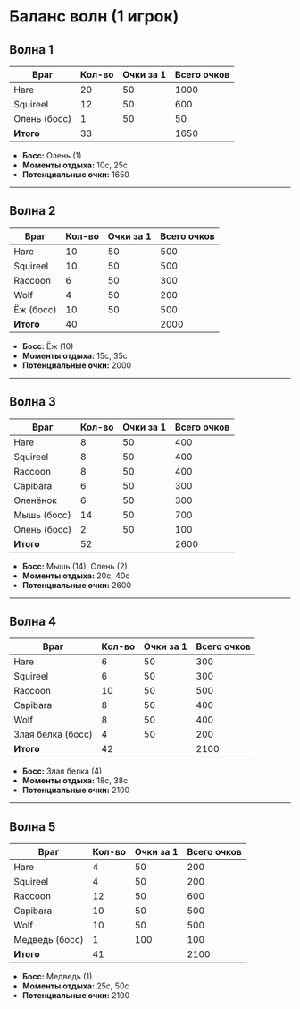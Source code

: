 # Баланс волн (1 игрок)

## Волна 1

| Враг           | Кол-во | Очки за 1 | Всего очков |
|----------------|--------|-----------|-------------|
| Hare           | 20     | 50        | 1000        |
| Squireel       | 12     | 50        | 600         |
| Олень (босс)   | 1      | 50        | 50          |
| **Итого**      | 33     |           | 1650        |

- **Босс:** Олень (1)
- **Моменты отдыха:** 10с, 25с
- **Потенциальные очки:** 1650

---

## Волна 2

| Враг           | Кол-во | Очки за 1 | Всего очков |
|----------------|--------|-----------|-------------|
| Hare           | 10     | 50        | 500         |
| Squireel       | 10     | 50        | 500         |
| Raccoon        | 6      | 50        | 300         |
| Wolf           | 4      | 50        | 200         |
| Ёж (босс)      | 10     | 50        | 500         |
| **Итого**      | 40     |           | 2000        |

- **Босс:** Ёж (10)
- **Моменты отдыха:** 15с, 35с
- **Потенциальные очки:** 2000

---

## Волна 3

| Враг           | Кол-во | Очки за 1 | Всего очков |
|----------------|--------|-----------|-------------|
| Hare           | 8      | 50        | 400         |
| Squireel       | 8      | 50        | 400         |
| Raccoon        | 8      | 50        | 400         |
| Capibara       | 6      | 50        | 300         |
| Оленёнок       | 6      | 50        | 300         |
| Мышь (босс)    | 14     | 50        | 700         |
| Олень (босс)   | 2      | 50        | 100         |
| **Итого**      | 52     |           | 2600        |

- **Босс:** Мышь (14), Олень (2)
- **Моменты отдыха:** 20с, 40с
- **Потенциальные очки:** 2600

---

## Волна 4

| Враг           | Кол-во | Очки за 1 | Всего очков |
|----------------|--------|-----------|-------------|
| Hare           | 6      | 50        | 300         |
| Squireel       | 6      | 50        | 300         |
| Raccoon        | 10     | 50        | 500         |
| Capibara       | 8      | 50        | 400         |
| Wolf           | 8      | 50        | 400         |
|Злая белка (босс)| 4     | 50        | 200         |
| **Итого**      | 42     |           | 2100        |

- **Босс:** Злая белка (4)
- **Моменты отдыха:** 18с, 38с
- **Потенциальные очки:** 2100

---

## Волна 5

| Враг           | Кол-во | Очки за 1 | Всего очков |
|----------------|--------|-----------|-------------|
| Hare           | 4      | 50        | 200         |
| Squireel       | 4      | 50        | 200         |
| Raccoon        | 12     | 50        | 600         |
| Capibara       | 10     | 50        | 500         |
| Wolf           | 10     | 50        | 500         |
| Медведь (босс) | 1      | 100       | 100         |
| **Итого**      | 41     |           | 2100        |

- **Босс:** Медведь (1)
- **Моменты отдыха:** 25с, 50с
- **Потенциальные очки:** 2100 
